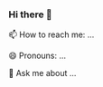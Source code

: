 ### Hi there 👋
📫 How to reach me: ...

😄 Pronouns: ...

💬 Ask me about ...
<!--
Graphic design
Frontend
Backend
link on site alexsmik.github.io

**alexsmik/alexsmik** is a ✨ _special_ ✨ repository because its `README.md` (this file) appears on your GitHub profile.

Here are some ideas to get you started:

- 🔭 I’m currently working on ...
- 🌱 I’m currently learning ...
- 👯 I’m looking to collaborate on ...
- 🤔 I’m looking for help with ...
- 💬 Ask me about ...
- 📫 How to reach me: ...
- 😄 Pronouns: ...
- ⚡ Fun fact: ...
-->
